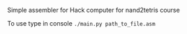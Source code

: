 Simple assembler for Hack computer for nand2tetris course

To use type in console
```./main.py path_to_file.asm```
